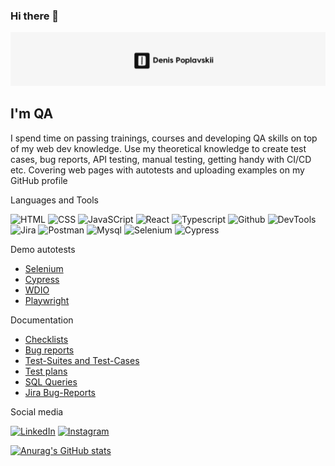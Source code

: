 ### Hi there 👋

[![Header](https://github.com/normal64/normal64/blob/main/assets/header.png)](https://normal64.github.io/prtfl/)

## I'm QA 
I spend time on passing trainings,
courses and developing QA skills on top of my
web dev knowledge. Use my theoretical
knowledge to create test cases, bug reports,
API testing, manual testing, getting handy with
CI/CD etc. Covering web pages with autotests
and uploading examples on my GitHub profile

Languages and Tools

![HTML](https://img.shields.io/badge/<HTML>-090909?style=for-the-badge&logo=html)
![CSS](https://img.shields.io/badge/CSS-090909?style=for-the-badge&logo=CSS)
![JavaSCript](https://img.shields.io/badge/JavaScript-090909?style=for-the-badge&logo=Javascript)
![React](https://img.shields.io/badge/React-090909?style=for-the-badge&logo=react)
![Typescript](https://img.shields.io/badge/Typescript-090909?style=for-the-badge&logo=Typescript)
![Github](https://img.shields.io/badge/Github-090909?style=for-the-badge&logo=Github)
![DevTools](https://img.shields.io/badge/DevTools-090909?style=for-the-badge&logo=Googlechrome)
![Jira](https://img.shields.io/badge/Jira-090909?style=for-the-badge&logo=Jira)
![Postman](https://img.shields.io/badge/Postman-090909?style=for-the-badge&logo=postman)
![Mysql](https://img.shields.io/badge/MySQL-090909?style=for-the-badge&logo=mysql)
![Selenium](https://img.shields.io/badge/Selenium-090909?style=for-the-badge&logo=selenium)
![Cypress](https://img.shields.io/badge/Cypress-090909?style=for-the-badge&logo=cypress)

Demo autotests
- <a href="https://github.com/normal64/grazeAutomation">Selenium</a>
- <a href="https://github.com/normal64/x-com">Cypress</a>
- <a href="https://github.com/normal64/Epam-webriverIO-HT">WDIO</a>
- <a href="https://github.com/normal64/playwright">Playwright</a> 

Documentation
- <a href="https://drive.google.com/drive/u/0/folders/1Ti4HoHVZMDCkfhyD-o6ehYG1IArxlLqY">Checklists</a>
- <a href="https://drive.google.com/drive/u/0/folders/1Y7wxPyVFolhwVwIECmYw00ToRk8fL47B">Bug reports</a>
- <a href="https://drive.google.com/drive/u/0/folders/1rezFSwv7ImD381H84AbFKvnI1P4dh6Qi">Test-Suites and Test-Cases</a>
- <a href="https://drive.google.com/drive/u/0/folders/1XDyY08d7YnCAZeOHVHZPGhe0rWfdlyPl">Test plans</a>
- <a href="https://drive.google.com/drive/u/0/folders/1rV2RmJxDLdXS5y2cW8Y90YYjxnWtiBvr">SQL Queries</a>
- <a href="https://drive.google.com/drive/u/0/folders/1XpSTTx2i-wZWwzAEk5kS6XqKU9Ow6la-">Jira Bug-Reports</a>

Social media

[![LinkedIn](https://img.shields.io/badge/LinkedIN-090909?style=for-the-badge&logo=linkedin)](https://www.linkedin.com/in/denis-poplavskii-85525219a/)
[![Instagram](https://img.shields.io/badge/instagram-090909?style=for-the-badge&logo=instagram)](https://www.instagram.com/adhdenis/)

[![Anurag's GitHub stats](https://github-readme-stats.vercel.app/api?username=normal64)](https://github.com/anuraghazra/github-readme-stats)
